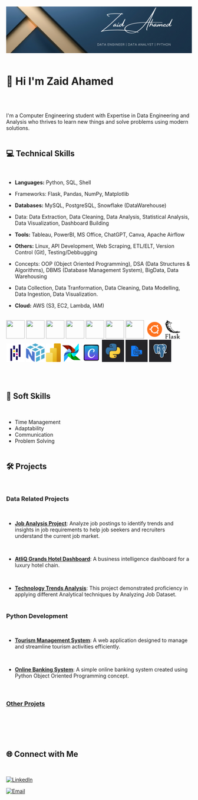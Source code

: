 ![Banner](https://github.com/zaid638/zaid638/blob/main/My%20LinkedIn%20Banner.png)
<br /><br />

# 👋 Hi I'm Zaid Ahamed
<br /><br />

I'm a Computer Engineering student with Expertise in Data Engineering and Analysis who thrives to learn new things and solve problems using modern solutions.
<br /><br />

## 💻 Technical Skills
<br />

- **Languages:** Python, SQL, Shell

- Frameworks: Flask, Pandas, NumPy, Matplotlib

- **Databases:** MySQL, PostgreSQL, Snowflake (DataWarehouse)

- Data: Data Extraction, Data Cleaning, Data Analysis, Statistical Analysis, Data Visualization, Dashboard Building

- **Tools:** Tableau, PowerBI, MS Office, ChatGPT, Canva, Apache Airflow

- **Others:** Linux, API Development, Web Scraping, ETL/ELT, Version Control (Git), Testing/Debbugging

- Concepts: OOP (Object Oriented Programming), DSA (Data Structures & Algorithms), DBMS (Database Management System), BigData, Data Warehousing

- Data Collection, Data Tranformation, Data Cleaning, Data Modelling, Data Ingestion, Data Visualization.

- **Cloud:** AWS (S3, EC2, Lambda, IAM)<br /><br />

<p align="left">
    <img src="https://cdn-icons-png.flaticon.com/128/5968/5968350.png" width="50" height="50"/>  
    <img src="https://cdn-icons-png.flaticon.com/128/10260/10260914.png" width="50" height="50"/>
    <img src="https://cdn-icons-png.flaticon.com/128/919/919836.png" width="50" height="50"/>
    <img src="https://cdn-icons-png.flaticon.com/128/5968/5968342.png" width="50" height="50"/>
    <img src="https://cdn-icons-png.flaticon.com/128/8787/8787811.png" width="50" height="50"/>
    <img src="https://cdn-icons-png.flaticon.com/128/12222/12222560.png" width="50" height="50"/>
    <img src="https://cdn-icons-png.flaticon.com/128/15465/15465638.png" width="50" height="50"/>
    <img src="Skills/5367252_linux_operating system_ubuntu_icon.png" width="50" height="50"/>
    <img src="Skills/flask.797x1024.png" width="40" height="50"/>
    <img src="Skills/Pandas.png" width="50" height="50"/>
    <img src="Skills/file-type-numpy.950x1024.png" width="50" height="50"/>
    <img src="Skills/power-bi.768x1024.png" width="40" height="50"/>
    <img src="Skills/airflow.1024x1024.png" width="50" height="50"/>
    <img src="Skills/11401189_canva_graphic_design_icon.png" width="50" height="50"/>  
    <img src="Skills/1.png" width="60" height="60"/>
    <img src="Skills/2.png" width="60" height="60"/>
    <img src="Skills/3.png" width="60" height="60"/>  
<p/>
    
<br /><br />

## :brain: Soft Skills 
<br />

* Time Management
* Adaptability
* Communication
* Problem Solving 
<br /><br />

## 🛠 Projects
<br />

### Data Related Projects
<br />

- **[Job Analysis Project](https://github.com/zaid638/Job-Analysis-Project)**: Analyze job postings to identify trends and insights in job requirements to help job seekers and recruiters understand the current job market.
<br />

- **[AtliQ Grands Hotel Dashboard](https://github.com/zaid638/Analysis-of-AtliQ-Grands-Hospitality-Domain)**: A business intelligence dashboard for a luxury hotel chain.
<br />

- **[Technology Trends Analysis](https://github.com/zaid638/IBM-Capstone-Project)**: This project demonstrated proficiency in applying different Analytical techniques by Analyzing Job Dataset.
<br /><br />


### Python Development
<br />

- **[Tourism Management System](https://github.com/zaid638/Tourism-Management-System)**: A web application designed to manage and streamline tourism activities efficiently.
<br />

- **[Online Banking System](https://github.com/zaid638/Online-Banking-System)**: A simple online banking system created using Python Object Oriented Programming concept.
<br /><br /><br />

### [Other Projets](https://github.com/zaid638?tab=repositories)
<br /><br /><br /><br />

## 🌐 Connect with Me
<br />

[![LinkedIn](https://img.shields.io/badge/linkedin-zaidahamed055-blue?badge&logo=linkedin)](https://www.linkedin.com/in/zaidahamed055)
<br />

[![Email](https://img.shields.io/badge/zaidahamed638%40gmail.com-mail?logo=gmail&label=mail&labelColor=grey&color=red)](mailto:zaidahamed638@gmail.com)
<br /><br />





<!--

- 🔭 I’m currently working on data related Projects.
<br />

- 🌱 I’m currently learning Data Engineering Concepts.
<br />

- 👯 I’m looking to collaborate on data related projects.
- 🤔 I’m looking for help with ...
- 💬 Ask me about ...
- 😄 Pronouns: ...
- ⚡ Fun fact: ...
-->

